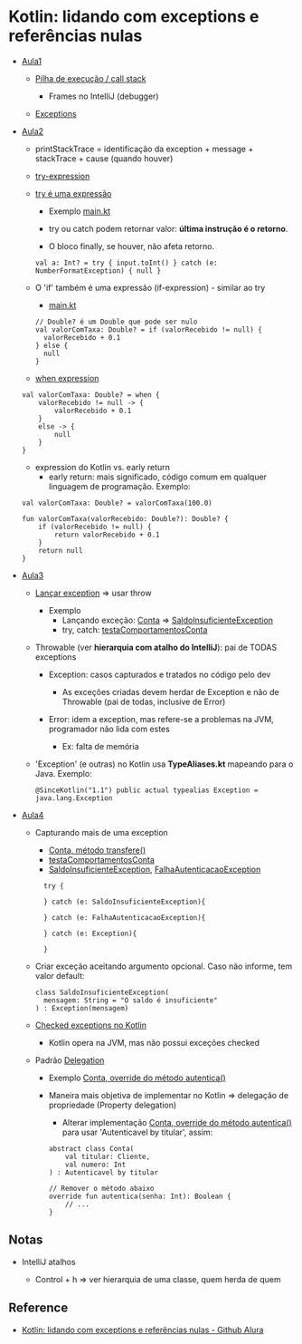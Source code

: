 # Kotlin: lidando com exceptions e referências nulas

  - [Aula1](src/main/kotlin/br/com/alura/bytebank/aula1/main.kt)
    
    - [Pilha de execução / call stack](https://github.com/alura-cursos/kotlin-exceptions-null-safety/blob/9773725b0e5b9d49bb6fd9aee433516749237a3c/apresentacao.pdf)
      
      - Frames no IntelliJ (debugger)
        
    - [Exceptions](https://kotlinlang.org/docs/exceptions.html)
      
  - [Aula2](src/main/kotlin/br/com/alura/bytebank/aula2/main.kt)
    
    - printStackTrace = identificação da exception + message + stackTrace + cause (quando houver)
    
    - [try-expression](https://kotlinlang.org/docs/exceptions.html)
    
    - [try é uma expressão](https://kotlinlang.org/docs/exceptions.html#try-is-an-expression)
    
      - Exemplo [main.kt](src/main/kotlin/br/com/alura/bytebank/aula2/main.kt)
      
      - try ou catch podem retornar valor: **última instrução é o retorno**.
        
      - O bloco finally, se houver, não afeta retorno.
        
      ```val a: Int? = try { input.toInt() } catch (e: NumberFormatException) { null }```
      
    - O 'if' também é uma expressão (if-expression) - similar ao try  
      
      - [main.kt](src/main/kotlin/br/com/alura/bytebank/aula2/main.kt)
        
      ```
      // Double? é um Double que pode ser nulo
      val valorComTaxa: Double? = if (valorRecebido != null) {
        valorRecebido + 0.1
      } else {
        null
      }      
      ```
      
    - [when expression](https://kotlinlang.org/docs/control-flow.html#when-expression)
    ```
    val valorComTaxa: Double? = when {
        valorRecebido != null -> {
            valorRecebido + 0.1
        }
        else -> {
            null
        }
    }
    ```
    
    - expression do Kotlin vs. early return 
      - early return: mais significado, código comum em qualquer linguagem de programação. Exemplo:    
      
    ```
    val valorComTaxa: Double? = valorComTaxa(100.0)

    fun valorComTaxa(valorRecebido: Double?): Double? {
        if (valorRecebido != null) {
            return valorRecebido + 0.1
        }
        return null
    }
    ```
    
  - [Aula3](src/main/kotlin/br/com/alura/bytebank/aula3/main.kt)
    
    - [Lançar exception](https://kotlinlang.org/docs/exceptions.html) => usar throw
      
      - Exemplo 
        - Lançando exceção: [Conta](src/main/kotlin/br/com/alura/bytebank/aula3/modelo/Conta.kt) => [SaldoInsuficienteException](src/main/kotlin/br/com/alura/bytebank/aula3/exception/SaldoInsuficienteException.kt)
        - try, catch: [testaComportamentosConta](src/main/kotlin/br/com/alura/bytebank/aula3/teste/testaComportamentosConta.kt)
        
    - Throwable (ver **hierarquia com atalho do IntelliJ**): pai de TODAS exceptions 
      
      - Exception: casos capturados e tratados no código pelo dev
        
        - As exceções criadas devem herdar de Exception e não de Throwable (pai de todas, inclusive de Error)     
        
      - Error: idem a exception, mas refere-se a problemas na JVM, programador não lida com estes
        - Ex: falta de memória
      
    - 'Exception' (e outras) no Kotlin usa **TypeAliases.kt** mapeando para o Java. Exemplo:
      
      ```@SinceKotlin("1.1") public actual typealias Exception = java.lang.Exception```    

  - [Aula4](src/main/kotlin/br/com/alura/bytebank/aula4/main.kt)
    
    - Capturando mais de uma exception
      
      - [Conta, método transfere() ](src/main/kotlin/br/com/alura/bytebank/aula4/modelo/Conta.kt)
      - [testaComportamentosConta](src/main/kotlin/br/com/alura/bytebank/aula4/teste/testaComportamentosConta.kt)
      - [SaldoInsuficienteException](src/main/kotlin/br/com/alura/bytebank/aula4/exception/SaldoInsuficienteException.kt), [FalhaAutenticacaoException](src/main/kotlin/br/com/alura/bytebank/aula4/exception/FalhaAutenticacaoException.kt)
        
      ```      
        try {
            
        } catch (e: SaldoInsuficienteException){
        
        } catch (e: FalhaAutenticacaoException){
        
        } catch (e: Exception){
        
        }  
      ```  
      
    - Criar exceção aceitando argumento opcional. Caso não informe, tem valor default:
      
      ```
      class SaldoInsuficienteException(
        mensagem: String = "O saldo é insuficiente"
      ) : Exception(mensagem)
      ```    
      
    - [Checked exceptions no Kotlin](https://kotlinlang.org/docs/exceptions.html#checked-exceptions)
      - Kotlin opera na JVM, mas não possui exceções checked

    - Padrão [Delegation](https://en.wikipedia.org/wiki/Delegation_pattern)    

      - Exemplo [Conta, override do método autentica() ](src/main/kotlin/br/com/alura/bytebank/aula4/modelo/Conta.kt)
      
      - Maneira mais objetiva de implementar no Kotlin => delegação de propriedade (Property delegation)
        
        - Alterar implementação [Conta, override do método autentica() ](src/main/kotlin/br/com/alura/bytebank/aula4/modelo/Conta.kt) para usar 'Autenticavel by titular', assim:
          
        ```
        abstract class Conta(
            val titular: Cliente,
            val numero: Int
        ) : Autenticavel by titular
        
        // Remover o método abaixo 
        override fun autentica(senha: Int): Boolean {
            // ...
        }    
      
        ```
    
## Notas

  - IntelliJ atalhos

    - Control + h => ver hierarquia de uma classe, quem herda de quem
  

## Reference

  - [Kotlin: lidando com exceptions e referências nulas - Github Alura](https://github.com/alura-cursos/kotlin-exceptions-null-safety)